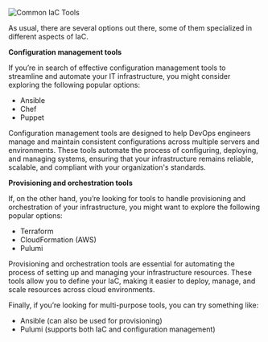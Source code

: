 ![Common IaC Tools](https://assets.roadmap.sh/guest/infrastructure-as-code-tools-oyapx.png)

As usual, there are several options out there, some of them specialized in different aspects of IaC.

**Configuration management tools**

If you’re in search of effective configuration management tools to streamline and automate your IT infrastructure, you might consider exploring the following popular options:

- Ansible
- Chef
- Puppet

Configuration management tools are designed to help DevOps engineers manage and maintain consistent configurations across multiple servers and environments. These tools automate the process of configuring, deploying, and managing systems, ensuring that your infrastructure remains reliable, scalable, and compliant with your organization's standards.

**Provisioning and orchestration tools**

If, on the other hand, you’re looking for tools to handle provisioning and orchestration of your infrastructure, you might want to explore the following popular options:

- Terraform
- CloudFormation (AWS)
- Pulumi

Provisioning and orchestration tools are essential for automating the process of setting up and managing your infrastructure resources. These tools allow you to define your IaC, making it easier to deploy, manage, and scale resources across cloud environments.

Finally, if you’re looking for multi-purpose tools, you can try something like:

- Ansible (can also be used for provisioning)
- Pulumi (supports both IaC and configuration management)

